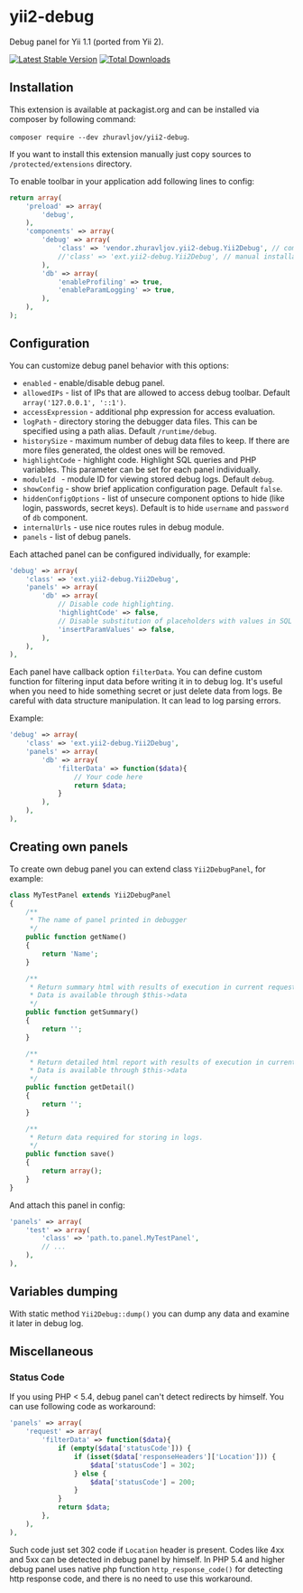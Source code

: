 yii2-debug
=================

Debug panel for Yii 1.1 (ported from Yii 2).

[![Latest Stable Version](https://poser.pugx.org/zhuravljov/yii2-debug/version.svg)](https://packagist.org/packages/zhuravljov/yii2-debug)
[![Total Downloads](https://poser.pugx.org/zhuravljov/yii2-debug/downloads.png)](https://packagist.org/packages/zhuravljov/yii2-debug)

Installation
-------------

This extension is available at packagist.org and can be installed via composer by following command:

`composer require --dev zhuravljov/yii2-debug`.

If you want to install this extension manually just copy sources to `/protected/extensions` directory.

To enable toolbar in your application add following lines to config:

```php
return array(
    'preload' => array(
        'debug',
    ),
    'components' => array(
        'debug' => array(
            'class' => 'vendor.zhuravljov.yii2-debug.Yii2Debug', // composer installation
            //'class' => 'ext.yii2-debug.Yii2Debug', // manual installation
        ),
        'db' => array(
            'enableProfiling' => true,
            'enableParamLogging' => true,
        ),
    ),
);
```

Configuration
---------

You can customize debug panel behavior with this options:

- `enabled` - enable/disable debug panel.
- `allowedIPs` - list of IPs that are allowed to access debug toolbar. Default `array('127.0.0.1', '::1')`.
- `accessExpression` - additional php expression for access evaluation.
- `logPath` - directory storing the debugger data files. This can be specified using a path alias. Default `/runtime/debug`.
- `historySize` - maximum number of debug data files to keep. If there are more files generated, the oldest ones will be removed.
- `highlightCode` - highlight code. Highlight SQL queries and PHP variables. This parameter can be set for each panel individually.
- `moduleId ` - module ID for viewing stored debug logs. Default `debug`.
- `showConfig` - show brief application configuration page. Default `false`.
- `hiddenConfigOptions` - list of unsecure component options to hide (like login, passwords, secret keys).
  Default is to hide `username` and `password` of `db` component.
- `internalUrls` - use nice routes rules in debug module.
- `panels` - list of debug panels.

Each attached panel can be configured individually, for example:

```php
'debug' => array(
    'class' => 'ext.yii2-debug.Yii2Debug',
    'panels' => array(
        'db' => array(
            // Disable code highlighting.
            'highlightCode' => false,
            // Disable substitution of placeholders with values in SQL queries.
            'insertParamValues' => false,
        ),
    ),
),
```

Each panel have callback option `filterData`.
You can define custom function for filtering input data before writing it in to debug log.
It's useful when you need to hide something secret or just delete data from logs.
Be careful with data structure manipulation. It can lead to log parsing errors.

Example:

```php
'debug' => array(
    'class' => 'ext.yii2-debug.Yii2Debug',
    'panels' => array(
        'db' => array(
            'filterData' => function($data){
                // Your code here
                return $data;
            }
        ),
    ),
),
```

Creating own panels
-------------------------------

To create own debug panel you can extend class `Yii2DebugPanel`, for example:

```php
class MyTestPanel extends Yii2DebugPanel
{
    /**
     * The name of panel printed in debugger
     */
    public function getName()
    {
        return 'Name';
    }

    /**
     * Return summary html with results of execution in current request.
     * Data is available through $this->data
     */
    public function getSummary()
    {
        return '';
    }

    /**
     * Return detailed html report with results of execution in current request.
     * Data is available through $this->data
     */
    public function getDetail()
    {
        return '';
    }

    /**
     * Return data required for storing in logs.
     */
    public function save()
    {
        return array();
    }
}
```

And attach this panel in config:

```php
'panels' => array(
    'test' => array(
        'class' => 'path.to.panel.MyTestPanel',
        // ...
    ),
),
```

Variables dumping
---------------

With static method `Yii2Debug::dump()` you can dump any data and examine it later in debug log.

Miscellaneous
----------------

### Status Code

If you using PHP < 5.4, debug panel can't detect redirects by himself.
You can use following code as workaround:

```php
'panels' => array(
    'request' => array(
        'filterData' => function($data){
            if (empty($data['statusCode'])) {
                if (isset($data['responseHeaders']['Location'])) {
                    $data['statusCode'] = 302;
                } else {
                    $data['statusCode'] = 200;
                }
            }
            return $data;
        },
    ),
),
```

Such code just set 302 code if `Location` header is present.
Codes like 4xx and 5xx can be detected in debug panel by himself.
In PHP 5.4 and higher debug panel uses native php function `http_response_code()` for detecting http response code,
and there is no need to use this workaround.
